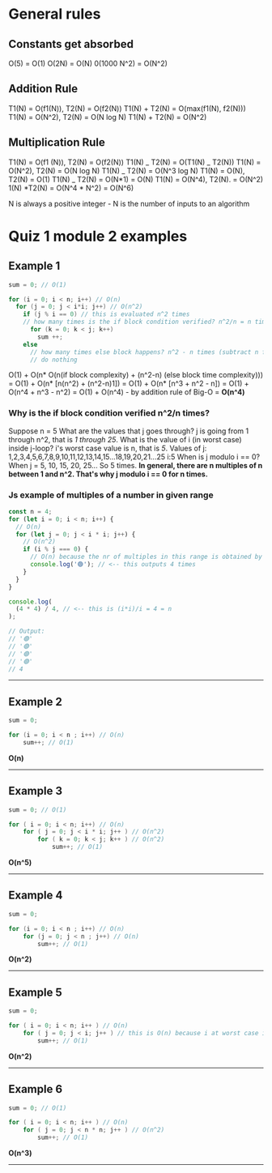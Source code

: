 # General rules

## Constants get absorbed

O(5) = O(1)
O(2N) = O(N)
0(1000 N^2) = O(N^2)

## Addition Rule

T1(N) = O(f1(N)), T2(N) = O(f2(N))
T1(N) + T2(N) = O(max(f1(N), f2(N)))
T1(N) = O(N^2), T2(N) = O(N log N)
T1(N) + T2(N) = O(N^2)

## Multiplication Rule

T1(N) = O(f1 (N)), T2(N) = O(f2(N))
T1(N) _ T2(N) = O(T1(N) _ T2(N))
T1(N) = O(N^2), T2(N) = O(N log N)
T1(N) _ T2(N) = O(N^3 log N)
T1(N) = O(N), T2(N) = O(1)
T1(N) _ T2(N) = O(N*1) = O(N)
T1(N) = O(N^4), T2(N). = O(N^2)
1(N) *T2(N) = O(N^4 \* N^2) = O(N^6)

N is always a positive integer - N is the number of inputs to an algorithm

# Quiz 1 module 2 examples

## Example 1

```c
sum = 0; // O(1)

for (i = 0; i < n; i++) // O(n)
  for (j = 0; j < i*i; j++) // O(n^2)
    if (j % i == 0) // this is evaluated n^2 times
    // how many times is the if block condition verified? n^2/n = n times
      for (k = 0; k < j; k++)
        sum ++;
    else
      // how many times else block happens? n^2 - n times (subtract n from n^2 (j-loop))
      // do nothing

```

O(1) + O(n* O(n(if block complexity) + (n^2-n) (else block time complexity)))
= O(1) + O(n* [n(n^2) + (n^2-n)1])
= O(1) + O(n\* [n^3 + n^2 - n])
= O(1) + O(n^4 + n^3 - n^2)
= O(1) + O(n^4) - by addition rule of Big-O
= **O(n^4)**

### Why is the if block condition verified n^2/n times?

Suppose n = 5
What are the values that j goes through? j is going from 1 through n^2, that is _1 through 25_.
What is the value of i (in worst case) inside j-loop? i's worst case value is n, that is _5_.
Values of j: 1,2,3,4,5,6,7,8,9,10,11,12,13,14,15...18,19,20,21...25
i:5
When is j modulo i == 0? When j = 5, 10, 15, 20, 25... So 5 times.
**In general, there are n multiples of n between 1 and n^2. That's why j modulo i == 0 for n times.**

### Js example of multiples of a number in given range

```js
const n = 4;
for (let i = 0; i < n; i++) {
  // O(n)
  for (let j = 0; j < i * i; j++) {
    // O(n^2)
    if (i % j === 0) {
      // O(n) because the nr of multiples in this range is obtained by doing i*i/i
      console.log('🟢'); // <-- this outputs 4 times
    }
  }
}

console.log(
  (4 * 4) / 4, // <-- this is (i*i)/i = 4 = n
);

// Output:
// '🟢'
// '🟢'
// '🟢'
// '🟢'
// 4
```

---

## Example 2

```c
sum = 0;

for (i = 0; i < n ; i++) // O(n)
    sum++; // O(1)
```

**O(n)**

---

## Example 3

```c
sum = 0; // O(1)

for ( i = 0; i < n; i++) // O(n)
    for ( j = 0; j < i * i; j++ ) // O(n^2)
        for ( k = 0; k < j; k++ ) // O(n^2)
            sum++; // O(1)
```

**O(n^5)**

---

## Example 4

```c
sum = 0;

for (i = 0; i < n ; i++) // O(n)
    for (j = 0; j < n ; j++) // O(n)
        sum++; // O(1)
```

**O(n^2)**

---

## Example 5

```c
sum = 0;

for ( i = 0; i < n; i++ ) // O(n)
    for ( j = 0; j < i; j++ ) // this is O(n) because i at worst case is n
        sum++; // O(1)
```

**O(n^2)**

---

## Example 6

```c
sum = 0; // O(1)

for ( i = 0; i < n; i++ ) // O(n)
    for ( j = 0; j < n * n; j++ ) // O(n^2)
        sum++; // O(1)
```

**O(n^3)**

---

